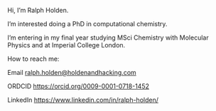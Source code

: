 Hi, I’m Ralph Holden.

I’m interested doing a PhD in computational chemistry.

I’m entering in my final year studying MSci Chemistry with Molecular Physics and at Imperial College London.

How to reach me:

Email ralph.holden@holdenandhacking.com

ORDCID https://orcid.org/0009-0001-0718-1452

LinkedIn https://www.linkedin.com/in/ralph-holden/

<!---
ralph-holden/ralph-holden is a ✨ special ✨ repository because its `README.md` (this file) appears on your GitHub profile.
You can click the Preview link to take a look at your changes.
--->
